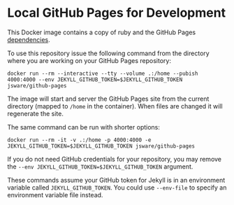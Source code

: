 # Local GitHub Pages for Development

This Docker image contains a copy of ruby and the GitHub Pages [dependencies](https://pages.github.com/versions/).

To use this repository issue the following command from the directory where you are working on your GitHub Pages repository:

```
docker run --rm --interactive --tty --volume .:/home --pubish 4000:4000 --env JEKYLL_GITHUB_TOKEN=$JEKYLL_GITHUB_TOKEN jsware/github-pages
```

The image will start and server the GitHub Pages site from the current directory (mapped to `/home` in the container). When files are changed it will regenerate the site.

The same command can be run with shorter options:

```
docker run --rm -it -v .:/home -p 4000:4000 -e JEKYLL_GITHUB_TOKEN=$JEKYLL_GITHUB_TOKEN jsware/github-pages
```

If you do not need GitHub credentials for your repository, you may remove the `--env JEKYLL_GITHUB_TOKEN=$JEKYLL_GITHUB_TOKEN` argument.

These commands assume your GitHub token for Jekyll is in an environment variable called `JEKYLL_GITHUB_TOKEN`. You could use `--env-file` to specify an environment variable file instead.